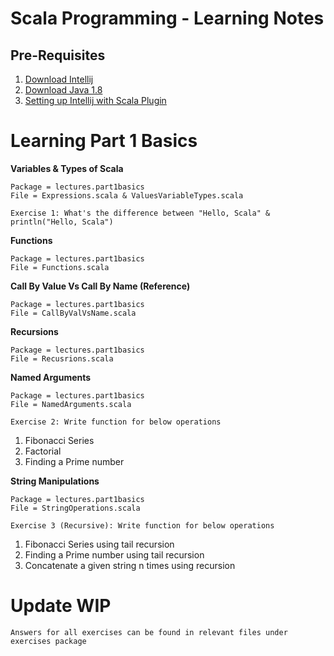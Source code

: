 Scala Programming - Learning Notes
==

## Pre-Requisites
1. [Download Intellij](https://www.jetbrains.com/idea/download/)
2. [Download Java 1.8](https://www.oracle.com/technetwork/java/javase/downloads/jdk8-downloads-2133151.html) 
3. [Setting up Intellij with Scala Plugin](https://www.javahelps.com/2018/12/setup-scala-on-intellij-idea.html)

# Learning Part 1 Basics
__Variables & Types of Scala__
```
Package = lectures.part1basics
File = Expressions.scala & ValuesVariableTypes.scala
```

`Exercise 1: What's the difference between "Hello, Scala" & println("Hello, Scala")`

__Functions__
```
Package = lectures.part1basics
File = Functions.scala
```

__Call By Value Vs Call By Name (Reference)__
```
Package = lectures.part1basics
File = CallByValVsName.scala
```

__Recursions__
```
Package = lectures.part1basics
File = Recusrions.scala
```

__Named Arguments__
```
Package = lectures.part1basics
File = NamedArguments.scala
```

`Exercise 2: Write function for below operations`
1. Fibonacci Series
2. Factorial
3. Finding a Prime number

__String Manipulations__
```
Package = lectures.part1basics
File = StringOperations.scala
```

`Exercise 3 (Recursive): Write function for below operations`
1. Fibonacci Series using tail recursion
2. Finding a Prime number using tail recursion
3. Concatenate a given string n times using recursion

# Update WIP
`Answers for all exercises can be found in relevant files under exercises package`